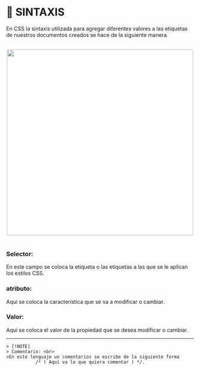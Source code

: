 # :mag_right: SINTAXIS 

En CSS la sintaxis utilizada para agregar diferentes valores a las etiquetas de nuestros documentos creados se hace de la siguiente manera.
<br>
<br>
<div  align="center" >
<img src="https://github.com/judali05/CSS-3/assets/129390687/702238d2-c61d-4d97-a002-71e4e24227f3" style=" width: 500px;" >
</div>
<br>

### Selector: 
En este campo se coloca la etiqueta o las etiquetas a las que se le aplican los estilos CSS.
 
### atributo: 
Aquí se coloca la característica que se va a modificar o cambiar.

### Valor: 
Aquí se coloca el valor de la propiedad que se desea modificar o cambiar.

***

~~~
> [!NOTE]
> Comentario: <br>
>En este lenguaje un comentarios se escribe de la siguiente forma
           /* ( Aquí va lo que quiera comentar ) */.
~~~



